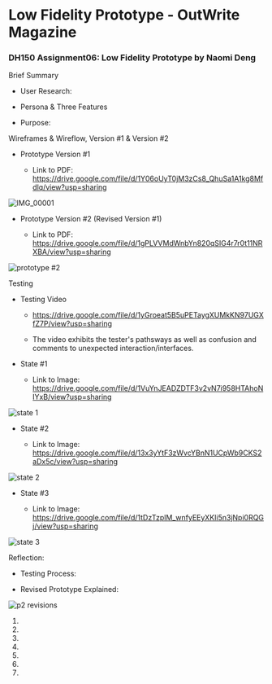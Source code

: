 # Low Fidelity Prototype - OutWrite Magazine

### DH150 Assignment06: Low Fidelity Prototype by Naomi Deng

Brief Summary

- User Research:  

- Persona & Three Features

- Purpose:

Wireframes & Wireflow, Version #1 & Version #2 

- Prototype Version #1

  - Link to PDF: https://drive.google.com/file/d/1Y06oUyT0jM3zCs8_QhuSa1A1kg8Mfdlq/view?usp=sharing

![IMG_00001](https://user-images.githubusercontent.com/59623164/74706545-18d4d100-51cc-11ea-9602-6abe35e0e7a2.jpeg)

- Prototype Version #2 (Revised Version #1)

  - Link to PDF: https://drive.google.com/file/d/1gPLVVMdWnbYn820qSIG4r7r0t11NRXBA/view?usp=sharing

![prototype #2](https://user-images.githubusercontent.com/59623164/74706641-5afe1280-51cc-11ea-8bd1-d74673650ddf.jpeg)

Testing

- Testing Video

  - https://drive.google.com/file/d/1yGroeat5B5uPETaygXUMkKN97UGXfZ7P/view?usp=sharing
  
  - The video exhibits the tester's pathsways as well as confusion and comments to unexpected interaction/interfaces. 

- State #1

  - Link to Image: https://drive.google.com/file/d/1VuYnJEADZDTF3v2vN7i958HTAhoNIYxB/view?usp=sharing

![state 1](https://user-images.githubusercontent.com/59623164/74707329-66ead400-51ce-11ea-9bdb-9357b046a4fe.PNG)

- State #2

  - Link to Image: https://drive.google.com/file/d/13x3yYtF3zWvcYBnN1UCpWb9CKS2aDx5c/view?usp=sharing

![state 2](https://user-images.githubusercontent.com/59623164/74707340-7538f000-51ce-11ea-8280-e9f87adcc0c0.PNG)

- State #3

  - Link to Image: https://drive.google.com/file/d/1tDzTzplM_wnfyEEyXKIi5n3jNpi0RQGj/view?usp=sharing

![state 3](https://user-images.githubusercontent.com/59623164/74707357-8124b200-51ce-11ea-86d9-aa3b65ac03bd.PNG)

Reflection: 

- Testing Process: 

- Revised Prototype Explained: 

![p2 revisions](https://user-images.githubusercontent.com/59623164/74707778-a4039600-51cf-11ea-9ce7-800b393c84c2.jpeg)

  1. 
  
  2. 
  
  3.
  
  4.
  
  5.
  
  6.
  
  7.
